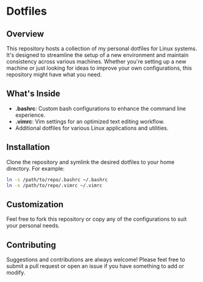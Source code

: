 # Dotfiles

## Overview
This repository hosts a collection of my personal dotfiles for Linux systems. It's designed to streamline the setup of a new environment and maintain consistency across various machines. Whether you're setting up a new machine or just looking for ideas to improve your own configurations, this repository might have what you need.

## What's Inside
- **.bashrc**: Custom bash configurations to enhance the command line experience.
- **.vimrc**: Vim settings for an optimized text editing workflow.
- Additional dotfiles for various Linux applications and utilities.

## Installation
Clone the repository and symlink the desired dotfiles to your home directory. For example:

```bash
ln -s /path/to/repo/.bashrc ~/.bashrc
ln -s /path/to/repo/.vimrc ~/.vimrc
```

## Customization
Feel free to fork this repository or copy any of the configurations to suit your personal needs.

## Contributing
Suggestions and contributions are always welcome! Please feel free to submit a pull request or open an issue if you have something to add or modify.

